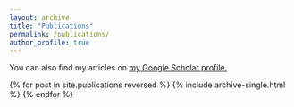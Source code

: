 ```yaml
---
layout: archive
title: "Publications"
permalink: /publications/
author_profile: true
---
```



  You can also find my articles on <u><a href="{{author.googlescholar}}">my Google Scholar profile</a>.</u>



{% for post in site.publications reversed %}
  {% include archive-single.html %}
{% endfor %}
